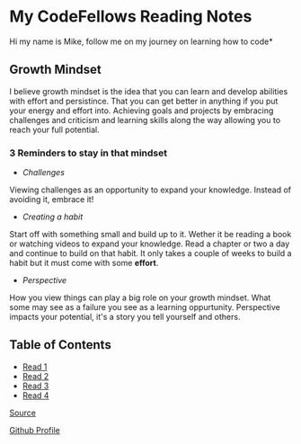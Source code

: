 # My CodeFellows Reading Notes

Hi my name is Mike, follow me on my journey on learning how to code*

## **Growth Mindset**

I believe growth mindset is the idea that you can learn and develop abilities with effort and persistince.
That you can get better in anything if you put your energy and effort into. Achieving goals and projects
by embracing challenges and criticism and learning skills along the way allowing you to reach your full potential.

### 3 Reminders to stay in that mindset

- _Challenges_

Viewing challenges as an opportunity to expand your knowledge. Instead of avoiding it, embrace it!

- _Creating a habit_

Start off with something small and build up to it. Wether it be reading a book or watching videos to expand your knowledge.
Read a chapter or two a day and continue to build on that habit. It only takes a couple of weeks to build a habit but it must come with some **effort**.

- _Perspective_

How you view things can play a big role on your growth mindset. What some may see as a failure you see as a learning oppurtunity.
Perspective impacts your potential, it's a story you tell yourself and others.

## **Table of Contents**

- [Read 1](https://mikefloresca.github.io/reading-notes/class1)
- [Read 2](https://mikefloresca.github.io/reading-notes/class2)
- [Read 3](https://mikefloresca.github.io/reading-notes/class3)
- [Read 4](https://mikefloresca.github.io/reading-notes/class4)

[Source](https://www.atlassian.com/blog/inside-atlassian/growth-mindset)

[Github Profile](https://github.com/MikeFloresca)
